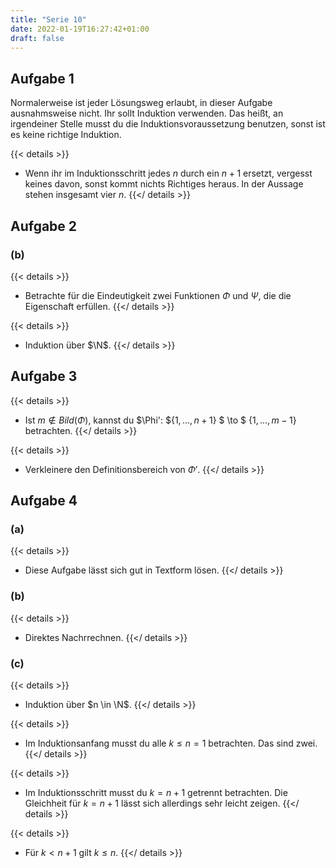 ```yaml
---
title: "Serie 10"
date: 2022-01-19T16:27:42+01:00
draft: false
---
```


## Aufgabe 1

Normalerweise ist jeder Lösungsweg erlaubt, in dieser Aufgabe ausnahmsweise nicht. Ihr sollt Induktion verwenden.
Das heißt, an irgendeiner Stelle musst du die Induktionsvoraussetzung benutzen, sonst ist es keine richtige Induktion.

{{< details >}}
- Wenn ihr im Induktionsschritt jedes $n$ durch ein $n+1$ ersetzt, vergesst keines davon, sonst kommt nichts Richtiges heraus.
In der Aussage stehen insgesamt vier $n$.
{{</ details >}}

## Aufgabe 2

### (b)

{{< details >}}
- Betrachte für die Eindeutigkeit zwei Funktionen $\Phi$ und $\Psi$, die die Eigenschaft erfüllen.
{{</ details >}}

{{< details >}}
- Induktion über $\N$.
{{</ details >}}

## Aufgabe 3

{{< details >}}
- Ist $m \notin Bild(\Phi)$, kannst du $\Phi': ${$1,...,n+1$} $ \to $ {$1,...,m-1$} betrachten.
{{</ details >}}

{{< details >}}
- Verkleinere den Definitionsbereich von $\Phi'$.
{{</ details >}}

## Aufgabe 4

### (a)

{{< details >}}
- Diese Aufgabe lässt sich gut in Textform lösen.
{{</ details >}}

### (b)

{{< details >}}
- Direktes Nachrrechnen.
{{</ details >}}

### (c)

{{< details >}}
- Induktion über $n \in \N$.
{{</ details >}}

{{< details >}}
- Im Induktionsanfang musst du alle $k \leq n = 1$ betrachten. Das sind zwei.
{{</ details >}}

{{< details >}}
- Im Induktionsschritt musst du $k=n+1$ getrennt betrachten. Die Gleichheit für $k=n+1$ lässt sich allerdings sehr leicht zeigen.
{{</ details >}}

{{< details >}}
- Für $k < n+1$ gilt $k \leq n$.
{{</ details >}}